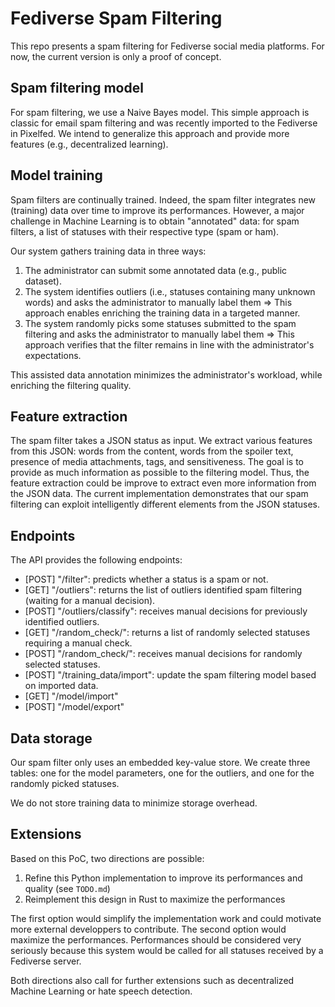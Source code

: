 # Fediverse Spam Filtering

This repo presents a spam filtering for Fediverse social media platforms. For now, the current version is only a proof of concept. 

## Spam filtering model

For spam filtering, we use a Naive Bayes model. This simple approach is classic for email spam filtering and was recently imported to the Fediverse in Pixelfed.
We intend to generalize this approach and provide more features (e.g., decentralized learning). 

## Model training

Spam filters are continually trained. Indeed, the spam filter integrates new (training) data over time to improve its performances. However, a major challenge in Machine Learning is to obtain "annotated" data: for spam filters, a list of statuses with their respective type (spam or ham).

Our system gathers training data in three ways:

1. The administrator can submit some annotated data (e.g., public dataset).
2. The system identifies outliers (i.e., statuses containing many unknown words) and asks the administrator to manually label them => This approach enables enriching the training data in a targeted manner.
3. The system randomly picks some statuses submitted to the spam filtering and asks the administrator to manually label them => This approach verifies that the filter remains in line with the administrator's expectations.

This assisted data annotation minimizes the administrator's workload, while enriching the filtering quality. 

## Feature extraction

The spam filter takes a JSON status as input. We extract various features from this JSON: words from the content, words from the spoiler text, presence of media attachments, tags, and sensitiveness. The goal is to provide as much information as possible to the filtering model. Thus, the feature extraction could be improve to extract even more information from the JSON data. The current implementation demonstrates that our spam filtering can exploit intelligently different elements from the JSON statuses.

## Endpoints

The API provides the following endpoints:

 - [POST] "/filter": predicts whether a status is a spam or not.
 - [GET] "/outliers": returns the list of outliers identified spam filtering (waiting for a manual decision).
 - [POST] "/outliers/classify": receives manual decisions for previously identified outliers.
 - [GET] "/random_check/": returns a list of randomly selected statuses requiring a manual check.
 - [POST] "/random_check/": receives manual decisions for randomly selected statuses.
 - [POST] "/training_data/import": update the spam filtering model based on imported data.
 - [GET] "/model/import"
 - [POST] "/model/export"


## Data storage

Our spam filter only uses an embedded key-value store. We create three tables: one for the model parameters, one for the outliers, and one for the randomly picked statuses.

We do not store training data to minimize storage overhead.

## Extensions

Based on this PoC, two directions are possible:

1. Refine this Python implementation to improve its performances and quality (see `TODO.md`)
2. Reimplement this design in Rust to maximize the performances

The first option would simplify the implementation work and could motivate more external developpers to contribute. The second option would maximize the performances. Performances should be considered very seriously because this system would be called for all statuses received by a Fediverse server.

Both directions also call for further extensions such as decentralized Machine Learning or hate speech detection.
